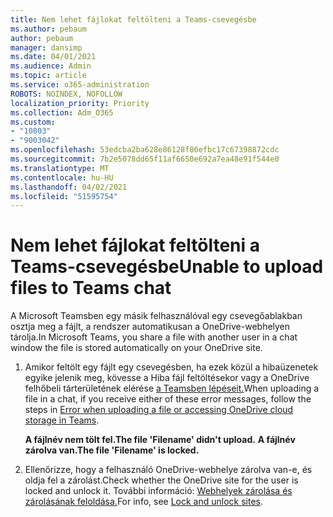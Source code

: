 ```yaml
---
title: Nem lehet fájlokat feltölteni a Teams-csevegésbe
ms.author: pebaum
author: pebaum
manager: dansimp
ms.date: 04/01/2021
ms.audience: Admin
ms.topic: article
ms.service: o365-administration
ROBOTS: NOINDEX, NOFOLLOW
localization_priority: Priority
ms.collection: Adm_O365
ms.custom:
- "10803"
- "9003042"
ms.openlocfilehash: 53edcba2ba628e86128f86efbc17c67398872cdc
ms.sourcegitcommit: 7b2e5078dd65f11af6650e692a7ea48e91f544e0
ms.translationtype: MT
ms.contentlocale: hu-HU
ms.lasthandoff: 04/02/2021
ms.locfileid: "51595754"
---
```

# <a name="unable-to-upload-files-to-teams-chat"></a><span data-ttu-id="06773-102">Nem lehet fájlokat feltölteni a Teams-csevegésbe</span><span class="sxs-lookup"><span data-stu-id="06773-102">Unable to upload files to Teams chat</span></span>

<span data-ttu-id="06773-103">A Microsoft Teamsben egy másik felhasználóval egy csevegőablakban osztja meg a fájlt, a rendszer automatikusan a OneDrive-webhelyen tárolja.</span><span class="sxs-lookup"><span data-stu-id="06773-103">In Microsoft Teams, you share a file with another user in a chat window the file is stored automatically on your OneDrive site.</span></span>

1. <span data-ttu-id="06773-104">Amikor feltölt egy fájlt egy csevegésben, ha ezek közül a hibaüzenetek egyike jelenik meg, kövesse a Hiba fájl feltöltésekor vagy a OneDrive felhőbeli tárterületének elérése [a Teamsben lépéseit.](https://go.microsoft.com/fwlink/?linkid=2156015)</span><span class="sxs-lookup"><span data-stu-id="06773-104">When uploading a file in a chat, if you receive either of these error messages, follow the steps in [Error when uploading a file or accessing OneDrive cloud storage in Teams](https://go.microsoft.com/fwlink/?linkid=2156015).</span></span>
    
    <span data-ttu-id="06773-105">**A fájlnév nem tölt fel.**</span><span class="sxs-lookup"><span data-stu-id="06773-105">**The file 'Filename' didn't upload.**</span></span>
    <span data-ttu-id="06773-106">**A fájlnév zárolva van.**</span><span class="sxs-lookup"><span data-stu-id="06773-106">**The file 'Filename' is locked.**</span></span>

1. <span data-ttu-id="06773-107">Ellenőrizze, hogy a felhasználó OneDrive-webhelye zárolva van-e, és oldja fel a zárolást.</span><span class="sxs-lookup"><span data-stu-id="06773-107">Check whether the OneDrive site for the user is locked and unlock it.</span></span> <span data-ttu-id="06773-108">További információ: [Webhelyek zárolása és zárolásának feloldása.](https://go.microsoft.com/fwlink/?linkid=2156016)</span><span class="sxs-lookup"><span data-stu-id="06773-108">For info, see [Lock and unlock sites](https://go.microsoft.com/fwlink/?linkid=2156016).</span></span>